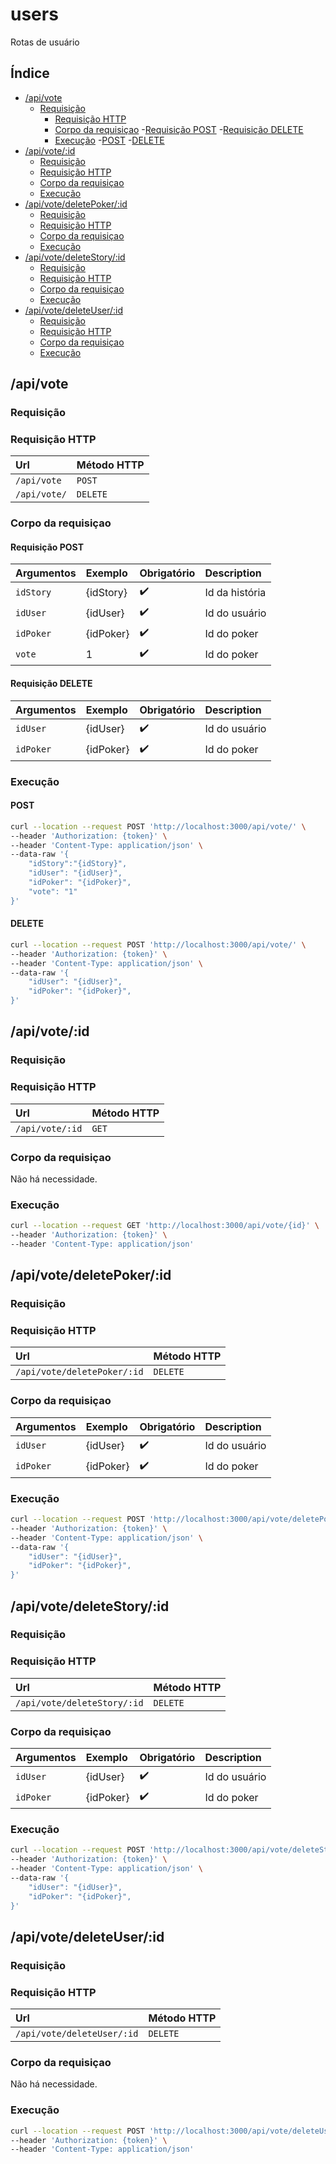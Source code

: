 # users

Rotas de usuário

## Índice
- [/api/vote](#apivote)
  - [Requisição](#requisição)
    - [Requisição HTTP](#requisição-http)
    - [Corpo da requisiçao](#corpo-da-requisiçao)
      -[Requisição POST](#requisição-post)
      -[Requisição DELETE](#requisição-delete)
    - [Execução](#execução)
      -[POST](#post)
      -[DELETE](#delete)
- [/api/vote/:id](#apivoteid)
    - [Requisição](#requisição)
    - [Requisição HTTP](#requisição-http)
    - [Corpo da requisiçao](#corpo-da-requisiçao)
    - [Execução](#execução)
- [/api/vote/deletePoker/:id](#apivotedeletepokerid)
    - [Requisição](#requisição)
    - [Requisição HTTP](#requisição-http)
    - [Corpo da requisiçao](#corpo-da-requisiçao)
    - [Execução](#execução)
- [/api/vote/deleteStory/:id](#apivotedeletestoryid)
    - [Requisição](#requisição)
    - [Requisição HTTP](#requisição-http)
    - [Corpo da requisiçao](#corpo-da-requisiçao)
    - [Execução](#execução)
- [/api/vote/deleteUser/:id](#apivotedeleteuserid)
    - [Requisição](#requisição)
    - [Requisição HTTP](#requisição-http)
    - [Corpo da requisiçao](#corpo-da-requisiçao)
    - [Execução](#execução)


## /api/vote

### Requisição

### Requisição HTTP

| Url          | Método HTTP |
|:-------------|:------------|
| `/api/vote`  | `POST`      |
| `/api/vote/` | `DELETE`    |

### Corpo da requisiçao

#### Requisição POST
| Argumentos | Exemplo   | Obrigatório        | Description    |
|:-----------|:----------|:-------------------|:---------------|
| `idStory`  | {idStory} | :heavy_check_mark: | Id da história |
| `idUser`   | {idUser}  | :heavy_check_mark: | Id do usuário  |
| `idPoker`  | {idPoker} | :heavy_check_mark: | Id do poker    |
| `vote`     | 1         | :heavy_check_mark: | Id do poker    |

#### Requisição DELETE

| Argumentos | Exemplo   | Obrigatório        | Description   |
|:-----------|:----------|:-------------------|:--------------|
| `idUser`   | {idUser}  | :heavy_check_mark: | Id do usuário |
| `idPoker`  | {idPoker} | :heavy_check_mark: | Id do poker   |

### Execução

#### POST

```bash
curl --location --request POST 'http://localhost:3000/api/vote/' \
--header 'Authorization: {token}' \
--header 'Content-Type: application/json' \
--data-raw '{
    "idStory":"{idStory}",
    "idUser": "{idUser}",
    "idPoker": "{idPoker}",
    "vote": "1"
}'
```

#### DELETE

```bash
curl --location --request POST 'http://localhost:3000/api/vote/' \
--header 'Authorization: {token}' \
--header 'Content-Type: application/json' \
--data-raw '{
    "idUser": "{idUser}",
    "idPoker": "{idPoker}",
}'
```

## /api/vote/:id

### Requisição

### Requisição HTTP

| Url             | Método HTTP |
|:----------------|:------------|
| `/api/vote/:id` | `GET`       |

### Corpo da requisiçao

Não há necessidade.

### Execução

```bash
curl --location --request GET 'http://localhost:3000/api/vote/{id}' \
--header 'Authorization: {token}' \
--header 'Content-Type: application/json' 
```

## /api/vote/deletePoker/:id

### Requisição

### Requisição HTTP

| Url                         | Método HTTP |
|:----------------------------|:------------|
| `/api/vote/deletePoker/:id` | `DELETE`    |

### Corpo da requisiçao

| Argumentos | Exemplo   | Obrigatório        | Description   |
|:-----------|:----------|:-------------------|:--------------|
| `idUser`   | {idUser}  | :heavy_check_mark: | Id do usuário |
| `idPoker`  | {idPoker} | :heavy_check_mark: | Id do poker   |

### Execução

```bash
curl --location --request POST 'http://localhost:3000/api/vote/deletePoker/{id}' \
--header 'Authorization: {token}' \
--header 'Content-Type: application/json' \
--data-raw '{
    "idUser": "{idUser}",
    "idPoker": "{idPoker}",
}'
```

## /api/vote/deleteStory/:id

### Requisição

### Requisição HTTP

| Url                         | Método HTTP |
|:----------------------------|:------------|
| `/api/vote/deleteStory/:id` | `DELETE`    |

### Corpo da requisiçao

| Argumentos | Exemplo   | Obrigatório        | Description   |
|:-----------|:----------|:-------------------|:--------------|
| `idUser`   | {idUser}  | :heavy_check_mark: | Id do usuário |
| `idPoker`  | {idPoker} | :heavy_check_mark: | Id do poker   |

### Execução

```bash
curl --location --request POST 'http://localhost:3000/api/vote/deleteStory/{id}' \
--header 'Authorization: {token}' \
--header 'Content-Type: application/json' \
--data-raw '{
    "idUser": "{idUser}",
    "idPoker": "{idPoker}",
}'
```

## /api/vote/deleteUser/:id

### Requisição

### Requisição HTTP

| Url                         | Método HTTP |
|:----------------------------|:------------|
| `/api/vote/deleteUser/:id` | `DELETE`    |

### Corpo da requisiçao

Não há necessidade.

### Execução

```bash
curl --location --request POST 'http://localhost:3000/api/vote/deleteUser/{id}' \
--header 'Authorization: {token}' \
--header 'Content-Type: application/json'
```